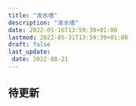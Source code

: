 ```yaml
---
title: "泼水墙"
description: "泼水墙"
date: 2022-05-16T13:59:39+01:00
lastmod: 2022-05-31T13:59:39+01:00
draft: false
last_update:  
 date: 2022-08-21
---
```


## 待更新




